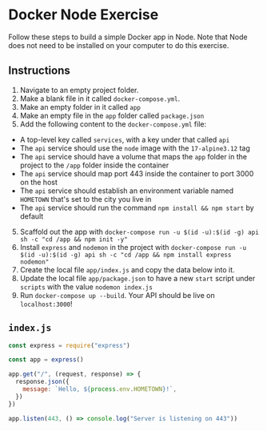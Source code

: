 # Docker Node Exercise

Follow these steps to build a simple Docker app in Node. Note that Node does not need to be installed on your computer to do this exercise.

## Instructions

1. Navigate to an empty project folder.
2. Make a blank file in it called `docker-compose.yml`.
3. Make an empty folder in it called `app`
3. Make an empty file in the `app` folder called `package.json`
4. Add the following content to the `docker-compose.yml` file:
  * A top-level key called `services`, with a key under that called `api`
  * The `api` service should use the `node` image with the `17-alpine3.12` tag
  * The `api` service should have a volume that maps the `app` folder in the project to the `/app` folder inside the container
  * The `api` service should map port 443 inside the container to port 3000 on the host
  * The `api` service should establish an environment variable named `HOMETOWN` that's set to the city you live in
  * The `api` service should run the command `npm install && npm start` by default
5. Scaffold out the app with `docker-compose run -u $(id -u):$(id -g) api sh -c "cd /app && npm init -y"`
6. Install `express` and `nodemon` in the project with `docker-compose run -u $(id -u):$(id -g) api sh -c "cd /app && npm install express nodemon"`
7. Create the local file `app/index.js` and copy the data below into it.
8. Update the local file `app/package.json` to have a new `start` script under `scripts` with the value `nodemon index.js`
9. Run `docker-compose up --build`. Your API should be live on `localhost:3000`!

## `index.js`

```js
const express = require("express")

const app = express()

app.get("/", (request, response) => {
  response.json({
    message: `Hello, ${process.env.HOMETOWN}!`,
  })
})

app.listen(443, () => console.log("Server is listening on 443"))
```
